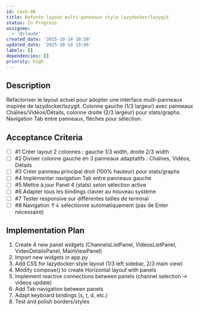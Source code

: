 ```yaml
---
id: task-40
title: Refonte layout multi-panneaux style lazydocker/lazygit
status: In Progress
assignee:
  - '@claude'
created_date: '2025-10-14 18:58'
updated_date: '2025-10-14 19:06'
labels: []
dependencies: []
priority: high
---
```


## Description

<!-- SECTION:DESCRIPTION:BEGIN -->
Refactoriser le layout actuel pour adopter une interface multi-panneaux inspirée de lazydocker/lazygit. Colonne gauche (1/3 largeur) avec panneaux Chaînes/Vidéos/Détails, colonne droite (2/3 largeur) pour stats/graphs. Navigation Tab entre panneaux, flèches pour sélection.
<!-- SECTION:DESCRIPTION:END -->

## Acceptance Criteria
<!-- AC:BEGIN -->
- [ ] #1 Créer layout 2 colonnes : gauche 1/3 width, droite 2/3 width
- [ ] #2 Diviser colonne gauche en 3 panneaux adaptatifs : Chaînes, Vidéos, Détails
- [ ] #3 Créer panneau principal droit (100% hauteur) pour stats/graphs
- [ ] #4 Implémenter navigation Tab entre panneaux gauche
- [ ] #5 Mettre à jour Panel 4 (stats) selon sélection active
- [ ] #6 Adapter tous les bindings clavier au nouveau système
- [ ] #7 Tester responsive sur différentes tailles de terminal
- [ ] #8 Navigation ↑↓ sélectionne automatiquement (pas de Enter nécessaire)
<!-- AC:END -->

## Implementation Plan

<!-- SECTION:PLAN:BEGIN -->
1. Create 4 new panel widgets (ChannelsListPanel, VideosListPanel, VideoDetailsPanel, MainViewPanel)
2. Import new widgets in app.py
3. Add CSS for lazydocker-style layout (1/3 left sidebar, 2/3 main view)
4. Modify compose() to create Horizontal layout with panels
5. Implement reactive connections between panels (channel selection → videos update)
6. Add Tab navigation between panels
7. Adapt keyboard bindings (s, t, d, etc.)
8. Test and polish borders/styles
<!-- SECTION:PLAN:END -->
